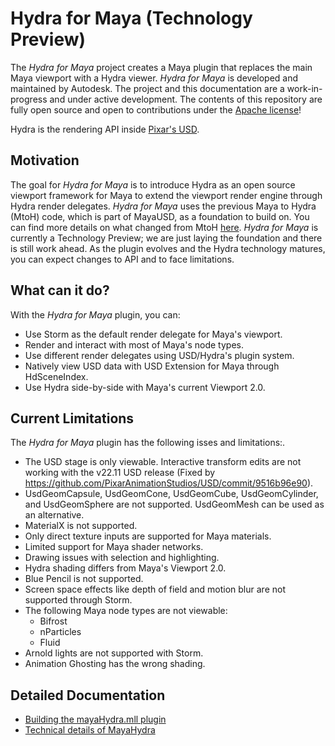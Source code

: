 # Hydra for Maya (Technology Preview)

The _Hydra for Maya_ project creates a Maya plugin that replaces the main Maya viewport with a Hydra viewer. _Hydra for Maya_ is developed and maintained by Autodesk. The project and this documentation are a work-in-progress and under active development. The contents of this repository are fully open source and open to contributions under the [Apache license](../../doc/LICENSE.md)!

Hydra is the rendering API inside [Pixar's USD](http://openusd.org/).

## Motivation

The goal for _Hydra for Maya_ is to introduce Hydra as an open source viewport framework for Maya to extend the viewport render engine through Hydra render delegates. _Hydra for Maya_ uses the previous Maya to Hydra (MtoH) code, which is part of MayaUSD, as a foundation to build on. You can find more details on what changed from MtoH [here](./doc/mayaHydraDetails.md). _Hydra for Maya_ is currently a Technology Preview; we are just laying the foundation and there is still work ahead. As the plugin evolves and the Hydra technology matures, you can expect changes to API and to face limitations.

## What can it do?

With the _Hydra for Maya_ plugin, you can:

- Use Storm as the default render delegate for Maya's viewport.
- Render and interact with most of Maya's node types.
- Use different render delegates using USD/Hydra's plugin system.
- Natively view USD data with USD Extension for Maya through HdSceneIndex.
- Use Hydra side-by-side with Maya's current Viewport 2.0.

## Current Limitations

The _Hydra for Maya_ plugin has the following isses and limitations:.

- The USD stage is only viewable. Interactive transform edits are not working with the v22.11 USD release (Fixed by https://github.com/PixarAnimationStudios/USD/commit/9516b96e90).
- UsdGeomCapsule, UsdGeomCone, UsdGeomCube, UsdGeomCylinder, and UsdGeomSphere are not supported. UsdGeomMesh can be used as an alternative.
- MaterialX is not supported.
- Only direct texture inputs are supported for Maya materials.
- Limited support for Maya shader networks.
- Drawing issues with selection and highlighting.
- Hydra shading differs from Maya's Viewport 2.0.
- Blue Pencil is not supported.
- Screen space effects like depth of field and motion blur are not supported through Storm.
- The following Maya node types are not viewable:
  - Bifrost
  - nParticles
  - Fluid
- Arnold lights are not supported with Storm.
- Animation Ghosting has the wrong shading.

## Detailed Documentation
+ [Building the mayaHydra.mll plugin](./doc/mayaHydraBuild.md)
+ [Technical details of MayaHydra](./doc/mayaHydraDetails.md)
